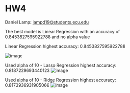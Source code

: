 # HW4

Daniel Lamp: lampd19@students.ecu.edu


The best model is Linear Regression with an accuracy of 0.8453827595922788 and no alpha value


Linear Regression highest accuracy: 0.8453827595922788

![image](https://github.com/lampd19/HW4/assets/117093093/31595122-5100-4ed9-9d4f-fc3e9958eeef)

Used alpha of 10 - Lasso Regression highest accuracy: 0.8187229693440123
![image](https://github.com/lampd19/HW4/assets/117093093/356dd6d9-9632-42f7-8d15-e8c66dc3deff)

Used alpha of 10 - Ridge Regression highest accuracy: 0.8173936931905066
![image](https://github.com/lampd19/HW4/assets/117093093/4cfa4d56-2379-4719-82f0-627e4e79f9ca)
